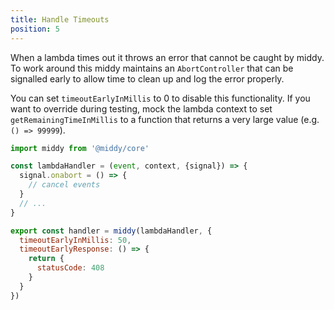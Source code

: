 ```yaml
---
title: Handle Timeouts
position: 5
---
```


When a lambda times out it throws an error that cannot be caught by middy. To work around this middy maintains an `AbortController` that can be signalled early to allow time to clean up and log the error properly.

You can set `timeoutEarlyInMillis` to 0 to disable this functionality. If you want to override during testing, mock the lambda context to set `getRemainingTimeInMillis` to a function that returns a very large value (e.g. `() => 99999`).

```javascript
import middy from '@middy/core'

const lambdaHandler = (event, context, {signal}) => {
  signal.onabort = () => {
    // cancel events
  }
  // ... 
}

export const handler = middy(lambdaHandler, {
  timeoutEarlyInMillis: 50,
  timeoutEarlyResponse: () => {
    return {
      statusCode: 408
    }
  }
})
```
